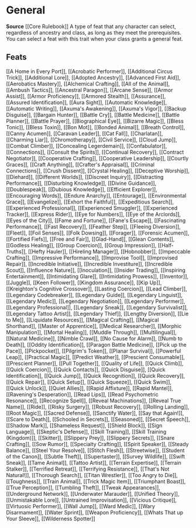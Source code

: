 ﻿---
id: '78'
name: General
rarity: Common
source: '[[DATABASE/source/Core Rulebook|Core Rulebook]]'
trait:
- General
type: Trait

---
# General

**Source** [[Core Rulebook]] 
A type of feat that any character can select, regardless of ancestry and class, as long as they meet the prerequisites. You can select a feat with this trait when your class grants a general feat.

## Feats

[[A Home in Every Port]], [[Acrobatic Performer]], [[Additional Circus Trick]], [[Additional Lore]], [[Adopted Ancestry]], [[Advanced First Aid]], [[Aerobatics Mastery]], [[Alchemical Crafting]], [[All of the Animal]], [[Ambush Tactics]], [[Ancestral Paragon]], [[Arcane Sense]], [[Armor Assist]], [[Armor Proficiency]], [[Armored Stealth]], [[Assurance]], [[Assured Identification]], [[Aura Sight]], [[Automatic Knowledge]], [[Automatic Writing]], [[Axuma's Awakening]], [[Axuma's Vigor]], [[Backup Disguise]], [[Bargain Hunter]], [[Battle Cry]], [[Battle Medicine]], [[Battle Planner]], [[Battle Prayer]], [[Biographical Eye]], [[Bizarre Magic]], [[Bless Tonic]], [[Bless Toxin]], [[Bon Mot]], [[Bonded Animal]], [[Breath Control]], [[Canny Acumen]], [[Caravan Leader]], [[Cat Fall]], [[Charlatan]], [[Charming Liar]], [[Chromotherapy]], [[Civil Service]], [[Cloud Jump]], [[Combat Climber]], [[Concealing Legerdemain]], [[Confabulator]], [[Connections]], [[Consult the Spirits]], [[Continual Recovery]], [[Contract Negotiator]], [[Cooperative Crafting]], [[Cooperative Leadership]], [[Courtly Graces]], [[Craft Anything]], [[Crafter's Appraisal]], [[Criminal Connections]], [[Crush Dissent]], [[Crystal Healing]], [[Deceptive Worship]], [[Diehard]], [[Different Worlds]], [[Discreet Inquiry]], [[Distracting Performance]], [[Disturbing Knowledge]], [[Divine Guidance]], [[Doublespeak]], [[Dubious Knowledge]], [[Efficient Explorer]], [[Encouraging Words]], [[Endure Anarchy]], [[Entourage]], [[Environmental Grace]], [[Evangelize]], [[Exhort the Faithful]], [[Expeditious Search]], [[Experienced Professional]], [[Experienced Smuggler]], [[Experienced Tracker]], [[Express Rider]], [[Eye for Numbers]], [[Eye of the Arclords]], [[Eyes of the City]], [[Fame and Fortune]], [[Fane's Escape]], [[Fascinating Performance]], [[Fast Recovery]], [[Feather Step]], [[Fleeing Diversion]], [[Fleet]], [[Foil Senses]], [[Folk Dowsing]], [[Forager]], [[Forensic Acumen]], [[Fortified Fiefs]], [[Free and Fair]], [[Glad-Hand]], [[Glean Contents]], [[Godless Healing]], [[Group Coercion]], [[Group Impression]], [[Half-Truths]], [[Hefty Hauler]], [[Hireling Manager]], [[Hobnobber]], [[Impeccable Crafting]], [[Impressive Performance]], [[Improvise Tool]], [[Improvised Repair]], [[Incredible Initiative]], [[Incredible Investiture]], [[Incredible Scout]], [[Influence Nature]], [[Inoculation]], [[Insider Trading]], [[Inspiring Entertainment]], [[Intimidating Glare]], [[Intimidating Prowess]], [[Inventor]], [[Juggle]], [[Keen Follower]], [[Kingdom Assurance]], [[Kip Up]], [[Kreighton's Cognitive Crossover]], [[Lasting Coercion]], [[Lead Climber]], [[Legendary Codebreaker]], [[Legendary Guide]], [[Legendary Linguist]], [[Legendary Medic]], [[Legendary Negotiation]], [[Legendary Performer]], [[Legendary Professional]], [[Legendary Sneak]], [[Legendary Survivalist]], [[Legendary Tattoo Artist]], [[Legendary Thief]], [[Lengthy Diversion]], [[Lie to Me]], [[Liquidate Resources]], [[Magical Crafting]], [[Magical Shorthand]], [[Master of Apprentice]], [[Medical Researcher]], [[Morphic Manipulation]], [[Mortal Healing]], [[Muddle Through]], [[Multilingual]], [[Natural Medicine]], [[Nimble Crawl]], [[No Cause for Alarm]], [[Numb to Death]], [[Oddity Identification]], [[Paragon Battle Medicine]], [[Pick up the Pace]], [[Pickpocket]], [[Pilgrim's Token]], [[Planar Survival]], [[Powerful Leap]], [[Practical Magic]], [[Predict Weather]], [[Prescient Consumable]], [[Prescient Planner]], [[Pull Together]], [[Quality of Life]], [[Quick Climb]], [[Quick Coercion]], [[Quick Contacts]], [[Quick Disguise]], [[Quick Identification]], [[Quick Jump]], [[Quick Recognition]], [[Quick Recovery]], [[Quick Repair]], [[Quick Setup]], [[Quick Squeeze]], [[Quick Swim]], [[Quick Unlock]], [[Quiet Allies]], [[Rapid Affixture]], [[Rapid Mantel]], [[Ravening's Desperation]], [[Read Lips]], [[Read Psychometric Resonance]], [[Recognize Spell]], [[Reveal Machinations]], [[Reveal True Name]], [[Ride]], [[Risky Surgery]], [[Robust Recovery]], [[Rolling Landing]], [[Root Magic]], [[Sacred Defense]], [[Sanctify Water]], [[Say that Again!]], [[Scare to Death]], [[Schooled in Secrets]], [[Seasoned]], [[Secret Speech]], [[Shadow Mark]], [[Shameless Request]], [[Shield Block]], [[Sign Language]], [[Skeptic's Defense]], [[Skill Training]], [[Skill Training (Kingdom)]], [[Skitter]], [[Slippery Prey]], [[Slippery Secrets]], [[Snare Crafting]], [[Sow Rumor]], [[Specialty Crafting]], [[Spirit Speaker]], [[Steady Balance]], [[Steel Your Resolve]], [[Stitch Flesh]], [[Streetwise]], [[Student of the Canon]], [[Subtle Theft]], [[Supertaster]], [[Survey Wildlife]], [[Swift Sneak]], [[Tame Animal]], [[Tattoo Artist]], [[Terrain Expertise]], [[Terrain Stalker]], [[Terrified Retreat]], [[Terrifying Resistance]], [[That's Not Natural!]], [[Thorough Search]], [[Titan Wrestler]], [[Too Angry to Die]], [[Toughness]], [[Train Animal]], [[Trick Magic Item]], [[Triumphant Boast]], [[True Perception]], [[Tumbling Theft]], [[Tweak Appearances]], [[Underground Network]], [[Underwater Marauder]], [[Unified Theory]], [[Unmistakable Lore]], [[Untrained Improvisation]], [[Vicious Critique]], [[Virtuosic Performer]], [[Wall Jump]], [[Ward Medic]], [[Wary Disarmament]], [[Water Sprint]], [[Weapon Proficiency]], [[Whats That up Your Sleeve]], [[Wilderness Spotter]]